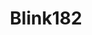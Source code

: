 ---
title: Blink182
crosslinks:
- youtubefactsbot
- youtubot
- Music
- greenday
- tmsbmeta
- u_imguralbumbot
- MassdropBot
- weezer
- autourbanbot
- vinyl
- gatekeeping
- poppunkers
- brandnew
- john_yukis_bots
- lewronggeneration
- nba
- alotabot
- AlkalineTrio
- livven
- tattoos
---